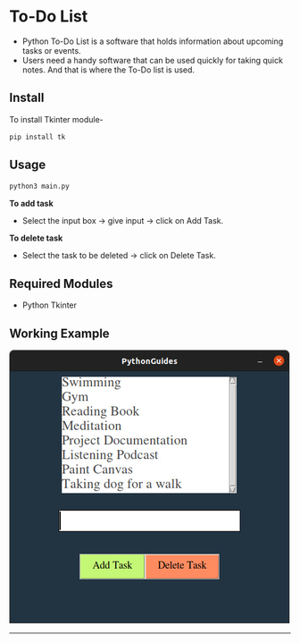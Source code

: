 # To-Do List
* Python To-Do List is a software that holds information about upcoming tasks or events.
* Users need a handy software that can be used quickly for taking quick notes. And that is where the To-Do list is used.

## Install
To install Tkinter module-
```bash
pip install tk
```

## Usage

```bash
python3 main.py
```
**To add task**
* Select the input box -> give input -> click on Add Task.

**To delete task**
* Select the task to be deleted -> click on Delete Task.

## Required Modules

* Python Tkinter

## Working Example

![To-Do List Image](./Working_ScreenShots/Image.jpeg)


<hr>